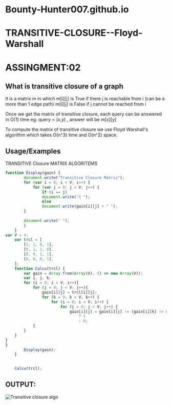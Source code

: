 # Bounty-Hunter007.github.io

# TRANSITIVE-CLOSURE--Floyd-Warshall


# ASSINGMENT:02


## What is transitive closure of a graph

It is a matrix m in which
m[i][j] is True if there j is reachable from i (can be a more than 1 edge path)
m[i][j] is False if j cannot be reached from i

Once we get the matrix of transitive closure, each query can be answered in O(1) time
eg: query = (x,y) , answer will be m[x][y]

To compute the matrix of transitive closure we use Floyd Warshall's algorithm which takes O(n^3) time and O(n^2) space.

## Usage/Examples
TRANSITIVE Closure MATRIX ALGORITEMS

```javascript
function Display(gain) {
		document.write("Transitive Closure Matrix");
		for (var i = 0; i < V; i++) {
		    for (var j = 0; j < V; j++) {
		        if (i == j)
		        document.write("1 ");
		        else  
		        document.write(gain[i][j] + " ");
		}
	
		document.write(" ");
		}
	}
var V = 4; 
	var trcl = [
		[1, 1, 0, 1],
		[0, 1, 1, 0],
		[0, 0, 1, 1],
		[0, 0, 0, 1],
	];
	function Calcu(trcl) {
		var gain = Array.from(Array(V), () => new Array(V));
		var i, j, k;
		for (i = 0; i < V; i++){
		    for (j = 0; j < V; j++){
		        gain[i][j] = trcl[i][j];
		        for (k = 0; k < V; k++) {
		            for (i = 0; i < V; i++) {
		                for (j = 0; j < V; j++) {
		                    gain[i][j] = gain[i][j] != (gain[i][k] != 0 && gain[k][j] != 0)
				                ? 1
				                : 0;
		  	}
		}
	}
}
}
		Display(gain);
	}
	

	Calcu(trcl);

```


## OUTPUT:
![Transitive closure algo](https://user-images.githubusercontent.com/117972508/201493585-2048af39-fd55-4a25-a7eb-93ba20cd95b7.jpeg)
